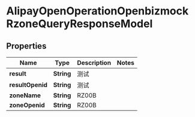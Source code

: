 

# AlipayOpenOperationOpenbizmockRzoneQueryResponseModel


## Properties

| Name | Type | Description | Notes |
|------------ | ------------- | ------------- | -------------|
|**result** | **String** | 测试 |  |
|**resultOpenid** | **String** | 测试 |  |
|**zoneName** | **String** | RZ00B |  |
|**zoneOpenid** | **String** | RZ00B |  |



